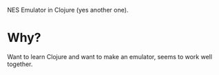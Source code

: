 NES Emulator in Clojure (yes another one).

Why?
============================

Want to learn Clojure and want to make an emulator, seems to work well together.